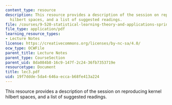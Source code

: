 ```yaml
---
content_type: resource
description: This resource provides a description of the session on reproducing kernel
  hilbert spaces, and a list of suggested readings.
file: /courses/9-520-statistical-learning-theory-and-applications-spring-2006/19f7ddde5da4646aeccab68fe413a224_lec3.pdf
file_type: application/pdf
learning_resource_types:
- Lecture Notes
license: https://creativecommons.org/licenses/by-nc-sa/4.0/
ocw_type: OCWFile
parent_title: Lecture Notes
parent_type: CourseSection
parent_uid: 8da084b8-16c9-147f-2c24-36fb7353719e
resourcetype: Document
title: lec3.pdf
uid: 19f7ddde-5da4-646a-ecca-b68fe413a224
---
```

This resource provides a description of the session on reproducing kernel hilbert spaces, and a list of suggested readings.